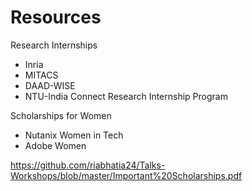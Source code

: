# Resources

Research Internships

- Inria 
- MITACS
- DAAD-WISE
- NTU-India Connect Research Internship Program

Scholarships for Women
- Nutanix Women in Tech
- Adobe Women


https://github.com/riabhatia24/Talks-Workshops/blob/master/Important%20Scholarships.pdf

